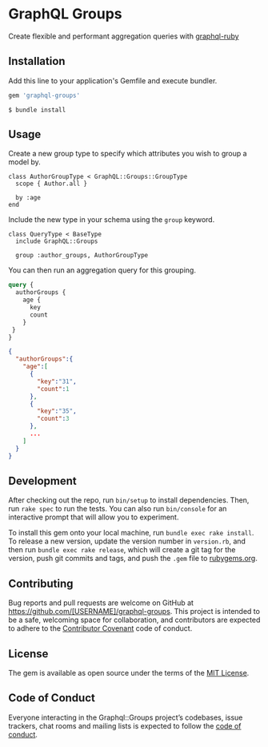 # GraphQL Groups

Create flexible and performant aggregation queries with [graphql-ruby](https://github.com/rmosolgo/graphql-ruby)

## Installation

Add this line to your application's Gemfile and execute bundler.

```ruby
gem 'graphql-groups'
```
```
$ bundle install
```

## Usage

Create a new group type to specify which attributes you wish to group a model by.

```
class AuthorGroupType < GraphQL::Groups::GroupType
  scope { Author.all }

  by :age
end
```

Include the new type in your schema using the `group` keyword. 

```
class QueryType < BaseType
  include GraphQL::Groups

  group :author_groups, AuthorGroupType
```

You can then run an aggregation query for this grouping. 

```graphql
query { 
  authorGroups {
    age {
      key
      count
    }
 }
}
```
```json
{
  "authorGroups":{
    "age":[
      {
        "key":"31",
        "count":1
      },
      {
        "key":"35",
        "count":3
      },
      ...
    ]
  }
}

```


## Development

After checking out the repo, run `bin/setup` to install dependencies. Then, run `rake spec` to run the tests. You can also run `bin/console` for an interactive prompt that will allow you to experiment.

To install this gem onto your local machine, run `bundle exec rake install`. To release a new version, update the version number in `version.rb`, and then run `bundle exec rake release`, which will create a git tag for the version, push git commits and tags, and push the `.gem` file to [rubygems.org](https://rubygems.org).

## Contributing

Bug reports and pull requests are welcome on GitHub at https://github.com/[USERNAME]/graphql-groups. This project is intended to be a safe, welcoming space for collaboration, and contributors are expected to adhere to the [Contributor Covenant](http://contributor-covenant.org) code of conduct.

## License

The gem is available as open source under the terms of the [MIT License](https://opensource.org/licenses/MIT).

## Code of Conduct

Everyone interacting in the Graphql::Groups project’s codebases, issue trackers, chat rooms and mailing lists is expected to follow the [code of conduct](https://github.com/[USERNAME]/graphql-groups/blob/master/CODE_OF_CONDUCT.md).
